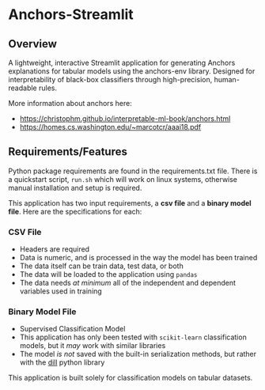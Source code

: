 # Anchors-Streamlit

## Overview

A lightweight, interactive Streamlit application for generating Anchors explanations for tabular models using the anchors-env library. Designed for interpretability of black-box classifiers through high-precision, human-readable rules. 

More information about anchors here:  
- https://christophm.github.io/interpretable-ml-book/anchors.html
- https://homes.cs.washington.edu/~marcotcr/aaai18.pdf 



## Requirements/Features

Python package requirements are found in the requirements.txt file. There is a quickstart script, `run.sh` which will work on linux systems, otherwise manual installation and setup is required.

This application has two input requirements, a **csv file** and a **binary model file**. Here are the specifications for each:

### CSV File
- Headers are required
- Data is numeric, and is processed in the way the model has been trained
- The data itself can be train data, test data, or both
- The data will be loaded to the application using `pandas`
- The data needs *at minimum* all of the independent and dependent variables used in training

### Binary Model File
- Supervised Classification Model
- This application has only been tested with `scikit-learn` classification models, but it *may* work with similar libraries 
- The model *is not* saved with the built-in serialization methods, but rather with the [dill](https://pypi.org/project/dill/) python library


This application is built solely for classification models on tabular datasets. 